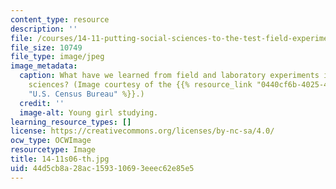 ```yaml
---
content_type: resource
description: ''
file: /courses/14-11-putting-social-sciences-to-the-test-field-experiments-in-economics-spring-2006/44d5cb8a28ac159310693eeec62e85e5_14-11s06-th.jpg
file_size: 10749
file_type: image/jpeg
image_metadata:
  caption: What have we learned from field and laboratory experiments in the social
    sciences? (Image courtesy of the {{% resource_link "0440cf6b-4025-4fde-bacb-6ab0adad0185"
    "U.S. Census Bureau" %}}.)
  credit: ''
  image-alt: Young girl studying.
learning_resource_types: []
license: https://creativecommons.org/licenses/by-nc-sa/4.0/
ocw_type: OCWImage
resourcetype: Image
title: 14-11s06-th.jpg
uid: 44d5cb8a-28ac-1593-1069-3eeec62e85e5
---
```

